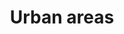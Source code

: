 ---
layout: source
title: Urban areas
attribution: Natural Earth
attribution-url: http://www.naturalearthdata.com/downloads/
id: ne_50m_urban_areas
source-url: mapbox://mappingfuture.6x3zbyb9
layer: ne_50m_urban_areas
tags:
  - line
line-color: '#00f881'
line-width: 0.5
---